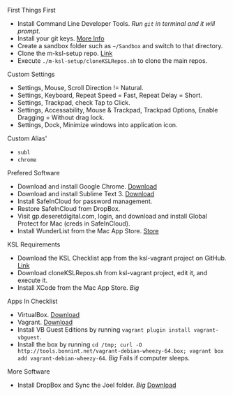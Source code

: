 First Things First

- Install Command Line Developer Tools. *Run `git` in terminal and it will prompt*.
- Install your git keys. [More Info](https://github.com/deseretdigital/ksl-vagrant/wiki/Setting-up-the-KSL-Vagrant-development-Environment#create-an-ssh-key)
- Create a sandbox folder such as `~/Sandbox` and switch to that directory.
- Clone the m-ksl-setup repo. [Link](https://github.com/deseretdigital/m-ksl-setup)
- Execute `./m-ksl-setup/cloneKSLRepos.sh` to clone the main repos.

Custom Settings

- Settings, Mouse, Scroll Direction != Natural.
- Settings, Keyboard, Repeat Speed = Fast, Repeat Delay = Short.
- Settings, Trackpad, check Tap to Click.
- Settings, Accessability, Mouse & Trackpad, Trackpad Options, Enable Dragging = Without drag lock.
- Settings, Dock, Minimize windows into application icon.

Custom Alias'

- `subl`
- `chrome`

Prefered Software

- Download and install Google Chrome. [Download](https://www.google.com/chrome/browser/desktop/index.html)
- Download and install Sublime Text 3. [Download](https://www.sublimetext.com/3)
- Install SafeInCloud for password management.
- Restore SafeInCloud from DropBox.
- Visit gp.deseretdigital.com, login, and download and install Global Protect for Mac (creds in SafeInCloud).
- Install WunderList from the Mac App Store. [Store](https://itunes.apple.com/app/wunderlist-to-do-list-tasks/id410628904#)

KSL Requirements

- Download the KSL Checklist app from the ksl-vagrant project on GitHub. [Link](https://github.com/deseretdigital/ksl-vagrant)
- Download cloneKSLRepos.sh from ksl-vagrant project, edit it, and execute it.
- Install XCode from the Mac App Store. *Big*

Apps In Checklist

- VirtualBox. [Download](https://www.virtualbox.org/wiki/Downloads)
- Vagrant. [Download](https://www.vagrantup.com/downloads.html)
- Install VB Guest Editions by running `vagrant plugin install vagrant-vbguest`.
- Install the box by running `cd /tmp; curl -O http://tools.bonnint.net/vagrant-debian-wheezy-64.box; vagrant box add vagrant-debian-wheezy-64`. *Big* Fails if computer sleeps.

More Software

- Install DropBox and Sync the Joel folder. *Big* [Download](https://www.dropbox.com/install)
